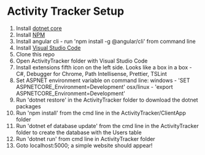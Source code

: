 # Activity Tracker Setup

1.  Install [dotnet core](https://www.microsoft.com/net/download/windows)
2.  Install [NPM](https://www.npmjs.com/get-npm)
3.  Install angular cli - run 'npm install -g @angular/cli' from command line
4.  Install [Visual Studio Code](https://code.visualstudio.com/)
4.  Clone this repo
5.  Open ActivityTracker folder with Visual Studio Code
6.  Install extensions fifth icon on the left side. Looks like a box in a box - C#, Debugger for Chrome, Path Intellisense, Prettier, TSLint
7.  Set ASPNET environment variable on command line: windows - 'SET ASPNETCORE_Environment=Development' osx/linux - 'export ASPNETCORE_Environment=Development'
8. Run 'dotnet restore' in the ActivityTracker folder to download the dotnet packages
8.  Run 'npm install' from the cmd line in the ActivityTracker/ClientApp folder
9.  Run 'dotnet ef database update' from the cmd line in the ActivityTracker folder to create the database with the Users table
10. Run 'dotnet run' from cmd line in ActivityTracker folder
11. Goto localhost:5000; a simple website should appear!
